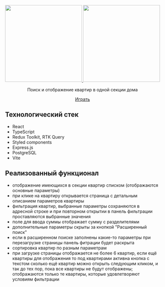 <div align="center">
 <a href="https://etagi-one-section-evg-zlg.netlify.app/" target="_blank">
  <img style="height: 250px" src="https://user-images.githubusercontent.com/85534817/230378133-9141e39a-d0f5-4472-b1d5-220eeb0c2134.png" />
  <img style="height: 250px" src="https://user-images.githubusercontent.com/85534817/230380571-f3a68afe-7ee3-4fee-9d31-3f58de611fb5.png" />
 </a>
 <p>Поиск и отображение квартир в одной секции дома</p>
 <a href="https://etagi-one-section-evg-zlg.netlify.app/" target="_blank"> Играть </a>
</div>

## Технологический стек
- React
- TypeScript
- Redux Toolkit, RTK Query
- Styled components
- Express.js
- PostgreSQL
- Vite

## Реализованный функционал 
- отображение имеющихся в секции квартир списком (отображаются основные параметры)
- при клике на квартиру открывается страница с детальным описанием параметров квартиры
- фильтрация квартир, выбранные параметры сохраняются в адресной строке и при повторном открытии в панель фильтрации проставляются выбранные значения
- поле для ввода суммы отображает сумму с разделителями
- дополнительные параметры скрыты за кнопкой "Расширенный поиск"
- если в расширенном поиске заполнены какие-то параметры при перезагрузке страницы панель фитрации будет раскрыта
- сортировка квартир по разным параметрам
- при загрузке страницы отображается не более 6 квартир, если ещё квартиры для отображения то под квартирами активна кнопка с текстом сколько ещё квартир можно открыть следующим кликом, и так до тех пор, пока все квартиры не будут отображены; отображаются только те квартиры, которые удовлетворяют условиям фильтрации
